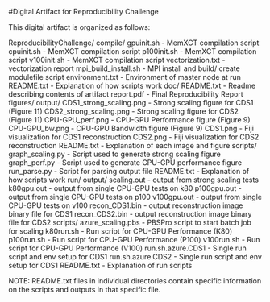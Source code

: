 #Digital Artifact for Reproducibility Challenge

This digital artifact is organized as follows:

ReproducibilityChallenge/
  compile/
    gpuinit.sh           - MemXCT compilation script
    cpuinit.sh           - MemXCT compilation script
    p100init.sh          - MemXCT compilation script
    v100init.sh          - MemXCT compilation script
    vectorization.txt    - vectorization report 
    mpi_build_install.sh - MPI install and build/ create modulefile script
    environment.txt      - Environment of master node at run
    README.txt           - Explanation of how scripts work
  doc/
    README.txt - Readme describing contents of artifact
    report.pdf - Final Reproducibility Report
  figures/
    output/
      CDS1_strong_scaling.png - Strong scaling figure for CDS1 (Figure 11)
      CDS2_strong_scaling.png - Strong scaling figure for CDS2 (Figure 11)
      CPU-GPU_perf.png        - CPU-GPU Performance figure (Figure 9)
      CPU-GPU_bw.png          - CPU-GPU Bandwidth figure (Figure 9)
      CDS1.png                - Fiji visualization for CDS1 reconstruction
      CDS2.png                - Fiji visualization for CDS2 reconstruction
      README.txt              - Explanation of each image and figure
    scripts/
      graph_scaling.py - Script used to generate strong scaling figure
      graph_perf.py    - Script used to generate CPU-GPU performance figure
      run_parse.py     - Script for parsing output file
      README.txt       - Explanation of how scripts work
  run/
    output/
      scaling.out          - output from strong scaling tests
      k80gpu.out           - output from single CPU-GPU tests on k80
      p100gpu.out          - output from single CPU-GPU tests on p100
      v100gpu.out          - output from single CPU-GPU tests on v100
      recon_CDS1.bin       - output reconstruction image binary file for CDS1
      recon_CDS2.bin       - output reconstruction image binary file for CDS2
    scripts/
      azure_scaling.pbs   - PBSPro script to start batch job for scaling
      k80run.sh           - Run script for CPU-GPU Performance (K80)
      p100run.sh          - Run script for CPU-GPU Performance (P100)
      v100run.sh          - Run script for CPU-GPU Performance (V100)
      run.sh.azure.CDS1   - Single run script and env setup for CDS1
      run.sh.azure.CDS2   - Single run script and env setup for CDS1
      README.txt          - Explanation of run scripts


NOTE: README.txt files in individual directories contain specific information on
      the scripts and outputs in that specific file.

